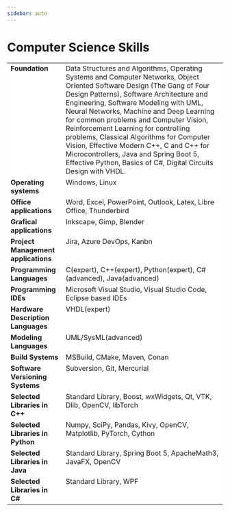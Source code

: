 ```yaml
---
sidebar: auto
---
```


<style>

table, th, td, tr {
   border: none;
   vertical-align: top;
   background-color: white;
   border-collapse: collapse;
}

blockquote {
    border-left: none;
    padding-left: 10px;
}
</style>
# Computer Science Skills
|           |             |
|---|---|
|<strong>Foundation </strong> |Data Structures and Algorithms, Operating Systems and Computer Networks, Object Oriented Software Design (The Gang of Four Design Patterns), Software Architecture and Engineering, Software Modeling with UML, Neural Networks, Machine and Deep Learning for common problems and Computer Vision, Reinforcement Learning for controlling problems, Classical Algorithms for Computer Vision, Effective Modern C++, C and C++ for Microcontrollers, Java and Spring Boot 5, Effective Python, Basics of C#, Digital Circuits Design with VHDL. |
|<strong>Operating systems </strong>| Windows, Linux|
|<strong>Office applications </strong>| Word, Excel, PowerPoint, Outlook, Latex, Libre Office,  Thunderbird |
|<strong>Grafical applications </strong>| Inkscape, Gimp, Blender |
|<strong>Project Management applications </strong>| Jira, Azure DevOps, Kanbn |
|<strong>Programming Languages </strong>| C(expert), C++(expert), Python(expert), C#(advanced), Java(advanced) |
|<strong>Programming IDEs </strong>| Microsoft Visual Studio, Visual Studio Code, Eclipse based IDEs |
|<strong>Hardware Description Languages </strong>| VHDL(expert) |
|<strong>Modeling Languages </strong>| UML/SysML(advanced) |
|<strong>Build Systems </strong>| MSBuild, CMake, Maven, Conan |
|<strong>Software Versioning Systems </strong>| Subversion, Git, Mercurial |
|<strong>Selected Libraries in C++ </strong>| Standard Library, Boost, wxWidgets, Qt, VTK, Dlib, OpenCV, libTorch |
|<strong>Selected Libraries in Python </strong>| Numpy, SciPy, Pandas, Kivy, OpenCV, Matplotlib, PyTorch, Cython |
|<strong>Selected Libraries in Java </strong>| Standard Library, Spring Boot 5, ApacheMath3, JavaFX, OpenCV |
|<strong>Selected Libraries in C# </strong>| Standard Library, WPF |
